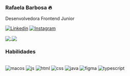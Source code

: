 ### Rafaela Barbosa 🔥

Desenvolvedora Frontend Junior

[![Linkedin](https://img.shields.io/badge/LinkedIn-0077B5?style=for-the-badge&logo=linkedin&logoColor=white)](https://www.linkedin.com/in/rafaela-barbosa-248043294/)
[![Instagram](https://img.shields.io/badge/Instagram-E4405F?style=for-the-badge&logo=instagram&logoColor=white)](https://www.instagram.com/rafaela.r.barbosa_/)


<a href="https://github.com/anuraghazra/github-readme-stats">
    <img heigh="200" align="center" src="https://github-readme-stats.vercel.app/api?username=Rafaela3613&show_icons=true&theme=radical"/>
</a>
<a href="https://github.com/anuraghazra/github-readme-stats">
    <img heigh="200" align="center" src="https://github-readme-stats.vercel.app/api/top-langs/?username=Rafaela3613&show_icons=true&theme=radical"/>
</a>

### Habilidades

<div style="display: inline_block"><br/>
    <img alig="center" alt="macos" src="https://img.shields.io/badge/mac%20os-000000?style=for-the-badge&logo=apple&logoColor=white">
    <img alig="center" alt="js" src="https://img.shields.io/badge/JavaScript-F7DF1E?style=for-the-badge&logo=javascript&logoColor=black">
    <img alig="center" alt="html" src="https://img.shields.io/badge/HTML-239120?style=for-the-badge&logo=html5&logoColor=white">
   <img alig="center" alt="css" src="https://img.shields.io/badge/CSS-239120?&style=for-the-badge&logo=css3&logoColor=white">
   <img alig="center" alt="java" src="https://img.shields.io/badge/Java-ED8B00?style=for-the-badge&logo=openjdk&logoColor=white">
  <img alig="center" alt="figma" src="https://img.shields.io/badge/Figma-F24E1E?style=for-the-badge&logo=figma&logoColor=white">
  <img alig="center" alt="typescript" src="https://img.shields.io/badge/TypeScript-007ACC?style=for-the-badge&logo=typescript&logoColor=white">
</div>
